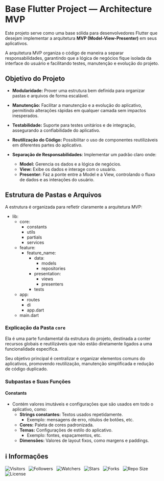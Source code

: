 <!-- Título -->
# Base Flutter Project — Architecture MVP

Este projeto serve como uma base sólida para desenvolvedores Flutter que desejam implementar a arquitetura **MVP (Model-View-Presenter)** em seus aplicativos.

A arquitetura MVP organiza o código de maneira a separar responsabilidades, garantindo que a lógica de negócios fique isolada da interface do usuário e facilitando testes, manutenção e evolução do projeto.

## Objetivo do Projeto

* **Modularidade:** Prover uma estrutura bem definida para organizar pastas e arquivos de forma escalável.

* **Manutenção:** Facilitar a manutenção e a evolução do aplicativo, permitindo alterações rápidas em qualquer camada sem impactos inesperados.

* **Testabilidade:** Suporte para testes unitários e de integração, assegurando a confiabilidade do aplicativo.

* **Reutilização do Código:** Possibilitar o uso de componentes reutilizáveis em diferentes partes do aplicativo.

* **Separação de Responsabilidades**: Implementar um padrão claro onde:
  * **Model:** Gerencia os dados e a lógica de negócios.
  * **View:** Exibe os dados e interage com o usuário.
  * **Presenter:** Faz a ponte entre a Model e a View, controlando o fluxo de dados e as interações do usuário.

## Estrutura de Pastas e Arquivos

A estrutura é organizada para refletir claramente a arquitetura MVP:

* lib:
  * core:
    * constants
    * utils
    * partials
    * services
  * feature:
    * feature_name:
      * data:
        * models
        * repositories
      * presentation:
        * views
        * presenters
      * tests
  * app:
    * routes
    * di
    * app.dart
  * main.dart

### Explicação da Pasta `core`

Ela é uma parte fundamental da estrutura do projeto, destinada a conter recursos globais e reutilizáveis que não estão diretamente ligados a uma funcionalidade especifica.

Seu objetivo principal é centralizar e organizar elementos comuns do aplicativos, promovendo reutilização, manutenção simplificada e redução de código duplicado.

### Subpastas e Suas Funções

#### Constants

* Contém valores imutáveis e configurações que são usados em todo o aplicativo, como:
  * **Strings constantes:** Textos usados repetidamente.
    * Exemplo: mensagens de erro, rótulos de botões, etc.
  * **Cores:** Paleta de cores padronizada.
  * **Temas:** Configurações de estilo do aplicativo.
    * Exemplo: fontes, espaçamentos, etc.
  * **Dimensões:** Valores de layout fixos, como margens e paddings.

<!-- Informações -->
## &#8505; Informações

![Visitors](https://api.visitorbadge.io/api/visitors?path=Devsgeeknerd%2Fbas-flu-pro-mvp-pro-pro&label=Visitantes&labelColor=%23700070&labelStyle=none&countColor=%23000fff&style=plastic&color=%23ffffff "Total de Visitantes")
&nbsp;
![Followers](https://img.shields.io/github/followers/Devsgeeknerd?style=p&label=Seguidores&labelColor=800080&color=000fff "Total de Seguidores")
&nbsp;
![Watchers](https://img.shields.io/github/watchers/Devsgeeknerd/bas-flu-pro-mvp-pro-pro?style=p&label=Observadores&labelColor=800080&color=000fff "Total de Observadores")
&nbsp;
![Stars](https://img.shields.io/github/stars/Devsgeeknerd/bas-flu-pro-mvp-pro-pro?style=p&label=Estrelas&labelColor=800080&color=000fff "Total de Estrelas")
&nbsp;
![Forks](https://img.shields.io/github/forks/Devsgeeknerd/bas-flu-pro-mvp-pro-pro?style=p&label=Bifurcações&labelColor=800080&color=000fff "Total de Bifurcações")
&nbsp;
![Repo Size](https://img.shields.io/github/repo-size/Devsgeeknerd/bas-flu-pro-mvp-pro-pro?style=p&label=Tamanho&labelColor=800080&color=000fff "Tamanho do Repositório")
&nbsp;
![License](https://img.shields.io/github/license/Devsgeeknerd/bas-flu-pro-mvp-pro-pro?style=p&label=Licença&labelColor=800080&color=000fff "Licença do Repositório")

